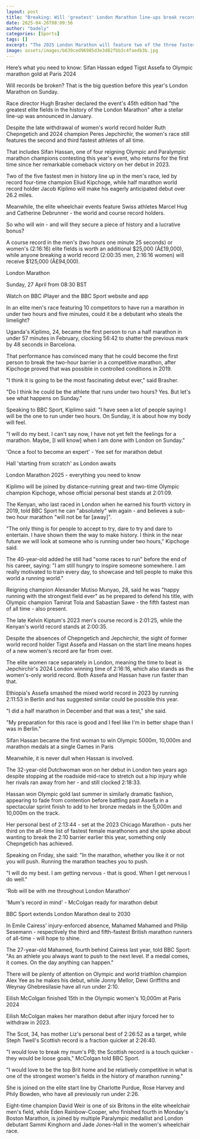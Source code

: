 ```yaml
---
layout: post
title: "Breaking: Will 'greatest' London Marathon line-ups break records?"
date: 2025-04-26T08:09:56
author: "badely"
categories: [Sports]
tags: []
excerpt: "The 2025 London Marathon will feature two of the three fastest women and two of the five fastest men in history - but will world records be broken on "
image: assets/images/b639ced96985d3e3d82fbb3c4faedb3b.jpg
---
```


Here’s what you need to know: Sifan Hassan edged Tigst Assefa to Olympic marathon gold at Paris 2024

Will records be broken? That is the big question before this year's London Marathon on Sunday.

Race director Hugh Brasher declared the event's 45th edition had "the greatest elite fields in the history of the London Marathon" after a stellar line-up was announced in January.

Despite the late withdrawal of women's world record holder Ruth Chepngetich and 2024 champion Peres Jepchirchir, the women's race still features the second and third fastest athletes of all time.

That includes Sifan Hassan, one of four reigning Olympic and Paralympic marathon champions contesting this year's event, who returns for the first time since her remarkable comeback victory on her debut in 2023.

Two of the five fastest men in history line up in the men's race, led by record four-time champion Eliud Kipchoge, while half marathon world record holder Jacob Kiplimo will make his eagerly anticipated debut over 26.2 miles. 

Meanwhile, the elite wheelchair events feature Swiss athletes Marcel Hug and Catherine Debrunner - the world and course record holders.

So who will win - and will they secure a piece of history and a lucrative bonus?

A course record in the men's (two hours one minute 25 seconds) or women's (2:16:16) elite fields is worth an additional $25,000 (Â£19,000), while anyone breaking a world record (2:00:35 men, 2:16:16 women) will receive $125,000 (Â£94,000).

London Marathon

Sunday, 27 April from 08:30 BST

Watch on BBC iPlayer and the BBC Sport website and app

In an elite men's race featuring 10 competitors to have run a marathon in under two hours and five minutes, could it be a debutant who steals the limelight? 

Uganda's Kiplimo, 24, became the first person to run a half marathon in under 57 minutes in February, clocking 56:42 to shatter the previous mark by 48 seconds in Barcelona.

That performance has convinced many that he could become the first person to break the two-hour barrier in a competitive marathon, after Kipchoge proved that was possible in controlled conditions in 2019. 

"I think it is going to be the most fascinating debut ever," said Brasher.

"Do I think he could be the athlete that runs under two hours? Yes. But let's see what happens on Sunday."

Speaking to BBC Sport, Kiplimo said: "I have seen a lot of people saying I will be the one to run under two hours. On Sunday, it is about how my body will feel. 

"I will do my best. I can't say now, I have not yet felt the feelings for a marathon. Maybe, [I will know] when I am done with London on Sunday."

'Once a fool to become an expert' - Yee set for marathon debut

Hall 'starting from scratch' as London  awaits

London Marathon 2025 - everything you need to know

Kiplimo will be joined by distance-running great and two-time Olympic champion Kipchoge, whose official personal best stands at 2:01:09.

The Kenyan, who last raced in London when he earned his fourth victory in 2019, told BBC Sport he can "absolutely" win again - and believes a sub-two hour marathon "will not be far [away]".

"The only thing is for people to accept to try, dare to try and dare to entertain. I have shown them the way to make history. I think in the near future we will look at someone who is running under two hours," Kipchoge said.

The 40-year-old added he still had "some races to run" before the end of his career, saying: "I am still hungry to inspire someone somewhere. I am really motivated to train every day, to showcase and tell people to make this world a running world."

Reigning champion Alexander Mutiso Munyao, 28, said he was "happy running with the strongest field ever" as he prepared to defend his title, with Olympic champion Tamirat Tola and Sabastian Sawe - the fifth fastest man of all time -  also present.

The late Kelvin Kiptum's 2023 men's course record is 2:01:25, while the Kenyan's world record stands at 2:00:35.

Despite the absences of Chepngetich and Jepchirchir, the sight of former world record holder Tigst Assefa and Hassan on the start line means hopes of a new women's record are far from over.

The elite women race separately in London, meaning the time to beat is Jepchirchir's 2024 London winning time of 2:16:16, which also stands as the women's-only world record. Both Assefa and Hassan have run faster than that.

Ethiopia's Assefa smashed the mixed world record in 2023 by running 2:11:53 in Berlin and has suggested similar could be possible this year.

"I did a half marathon in December and that was a test," she said.

"My preparation for this race is good and I feel like I'm in better shape than I was in Berlin."

Sifan Hassan became the first woman to win Olympic 5000m, 10,000m and marathon medals at a single Games in Paris

Meanwhile, it is never dull when Hassan is involved.

The 32-year-old Dutchwoman won on her debut in London two years ago despite stopping at the roadside mid-race to stretch out a hip injury while her rivals ran away from her - and still clocked 2:18:33.

Hassan won Olympic gold last summer in similarly dramatic fashion, appearing to fade from contention before battling past Assefa in a spectacular sprint finish to add to her bronze medals in the 5,000m and 10,000m on the track.

Her personal best of 2:13:44 - set at the 2023 Chicago Marathon - puts her third on the all-time list of fastest female marathoners and she spoke about wanting to break the 2:10 barrier earlier this year, something only Chepngetich has achieved.

Speaking on Friday, she said: "In the marathon, whether you like it or not you will push.  Running the marathon teaches you to push. 

"I will do my best. I am getting nervous - that is good. When I get nervous I do well."

'Rob will be with me throughout London Marathon'

'Mum's record in mind' - McColgan ready for marathon debut

BBC Sport extends London Marathon deal to 2030

In Emile Cairess' injury-enforced absence, Mahamed Mahamed and Philip Sesemann - respectively the third and fifth-fastest British marathon runners of all-time - will hope to shine.

The 27-year-old Mahamed, fourth behind Cairess last year, told BBC Sport: "As an athlete you always want to push to the next level. If a medal comes, it comes. On the day anything can happen."

There will be plenty of attention on Olympic and world triathlon champion Alex Yee as he makes his debut, while Jonny Mellor, Dewi Griffiths and Weynay Ghebresilasie have all run under 2:10.

Eilish McColgan finished 15th in the Olympic women's 10,000m at Paris 2024

Eilish McColgan makes her marathon debut after injury forced her to withdraw in 2023.

The Scot, 34, has mother Liz's personal best of 2:26:52 as a target, while Steph Twell's Scottish record is a fraction quicker at 2:26:40.

"I would love to break my mum's PB; the Scottish record is a touch quicker - they would be loose goals," McColgan told BBC Sport.

"I would love to be the top Brit home and be relatively competitive in what is one of the strongest women's fields in the history of marathon running."

She is joined on the elite start line by Charlotte Purdue, Rose Harvey and Phily Bowden, who have all previously run under 2:26.

Eight-time champion David Weir is one of six Britons in the elite wheelchair men's field, while Eden Rainbow-Cooper, who finished fourth in Monday's Boston Marathon, is joined by multiple Paralympic medallist and London debutant Sammi Kinghorn and Jade Jones-Hall in the women's wheelchair race.


